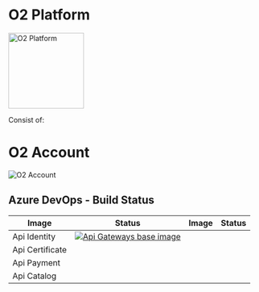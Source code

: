 # O2 Platform

<img width="150" src="https://thumbsnap.com/t/U6Exv5gd.jpg"  alt="O2 Platform"/>

Consist of: 
# O2 Account
<img src="https://thumbsnap.com/t/UPn84uqB.jpg" alt="O2 Account" />

## Azure DevOps - Build Status

| Image | Status | Image | Status |
| ------------- | ------------- | ------------- | ------------- |
| Api Identity  |  [![Api Gateways base image](https://dev.azure.com/o2-bionics/O2/_apis/build/status/identity-api?branchName=dev)](https://dev.azure.com/o2-bionics/O2/_apis/build/status/identity-api?branchName=dev) |
| Api Certificate  | 
| Api Payment  | 
| Api Catalog  | 
